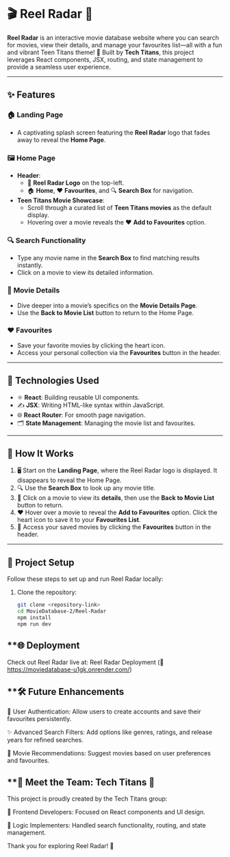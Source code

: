 # 🎬 Reel Radar 🎥  

**Reel Radar** is an interactive movie database website where you can search for movies, view their details, and manage your favourites list—all with a fun and vibrant Teen Titans theme! 🚀 Built by **Tech Titans**, this project leverages React components, JSX, routing, and state management to provide a seamless user experience.

---

## **✨ Features**
### 🏠 **Landing Page**
- A captivating splash screen featuring the **Reel Radar** logo that fades away to reveal the **Home Page**.

### 🖼️ **Home Page**
- **Header**:
  - 🎨 **Reel Radar Logo** on the top-left.
  - 🏠 **Home**, ❤️ **Favourites**, and 🔍 **Search Box** for navigation.
- **Teen Titans Movie Showcase**:
  - Scroll through a curated list of **Teen Titans movies** as the default display.
  - Hovering over a movie reveals the ❤️ **Add to Favourites** option.

### 🔍 **Search Functionality**
- Type any movie name in the **Search Box** to find matching results instantly.  
- Click on a movie to view its detailed information.

### 📝 **Movie Details**
- Dive deeper into a movie’s specifics on the **Movie Details Page**.
- Use the **Back to Movie List** button to return to the Home Page.

### ❤️ **Favourites**
- Save your favorite movies by clicking the heart icon.
- Access your personal collection via the **Favourites** button in the header.

---

## **🔧 Technologies Used**
- ⚛️ **React**: Building reusable UI components.
- ✍️ **JSX**: Writing HTML-like syntax within JavaScript.
- 🌐 **React Router**: For smooth page navigation.
- 🗂️ **State Management**: Managing the movie list and favourites.

---

## **🚀 How It Works**
1. 🖥️ Start on the **Landing Page**, where the Reel Radar logo is displayed. It disappears to reveal the Home Page.  
2. 🔍 Use the **Search Box** to look up any movie title.  
3. 🎥 Click on a movie to view its **details**, then use the **Back to Movie List** button to return.  
4. ❤️ Hover over a movie to reveal the **Add to Favourites** option. Click the heart icon to save it to your **Favourites List**.  
5. 📃 Access your saved movies by clicking the **Favourites** button in the header.  

---

## **📂 Project Setup**
Follow these steps to set up and run Reel Radar locally:  
1. Clone the repository:  
   ```bash
   git clone <repository-link>
   cd MovieDatabase-2/Reel-Radar
   npm install
   npm run dev

## **🌐 Deployment
Check out Reel Radar live at:
Reel Radar Deployment
(🔗 https://moviedatabase-u1gk.onrender.com/)

## **🛠️ Future Enhancements
👤 User Authentication: Allow users to create accounts and save their favourites persistently.

✨ Advanced Search Filters: Add options like genres, ratings, and release years for refined searches.

🤝 Movie Recommendations: Suggest movies based on user preferences and favourites.

## **🌟 Meet the Team: Tech Titans 🚀
This project is proudly created by the Tech Titans group:

🎨 Frontend Developers: Focused on React components and UI design.

🧠 Logic Implementers: Handled search functionality, routing, and state management.

Thank you for exploring Reel Radar! 🌟

